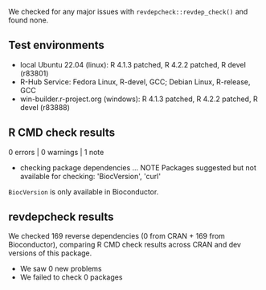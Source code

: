 We checked for any major issues with `revdepcheck::revdep_check()` and
found none.

## Test environments

* local Ubuntu 22.04 (linux): R 4.1.3 patched, R 4.2.2 patched, R devel (r83801)
* R-Hub Service: Fedora Linux, R-devel, GCC; Debian Linux, R-release, GCC
* win-builder.r-project.org (windows): R 4.1.3 patched, R 4.2.2 patched, R
devel (r83888)

## R CMD check results

0 errors | 0 warnings | 1 note

* checking package dependencies ... NOTE
Packages suggested but not available for checking:
  'BiocVersion', 'curl'

`BiocVersion` is only available in Bioconductor.

## revdepcheck results

We checked 169 reverse dependencies (0 from CRAN + 169 from Bioconductor),
comparing R CMD check results across CRAN and dev versions of this package.

 * We saw 0 new problems
 * We failed to check 0 packages

